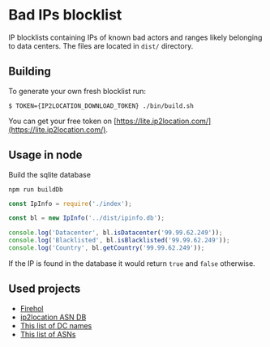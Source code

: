 # Bad IPs blocklist

IP blocklists containing IPs of known bad actors and ranges likely belonging to data centers.
The files are located in `dist/` directory.

## Building
To generate your own fresh blocklist run:
```shell script
$ TOKEN={IP2LOCATION_DOWNLOAD_TOKEN} ./bin/build.sh
```

You can get your free token on [https://lite.ip2location.com/](https://lite.ip2location.com/).  

## Usage in node

Build the sqlite database
```shell script
npm run buildDb
```


```javascript
const IpInfo = require('./index');

const bl = new IpInfo('../dist/ipinfo.db');

console.log('Datacenter', bl.isDatacenter('99.99.62.249'));
console.log('Blacklisted', bl.isBlacklisted('99.99.62.249'));
console.log('Country', bl.getCountry('99.99.62.249'));
```

If the IP is found in the database it would return `true` and `false` otherwise.

## Used projects

* [Firehol](https://github.com/firehol/blocklist-ipsets)
* [ip2location ASN DB](https://lite.ip2location.com/database/ip-asn)
* [This list of DC names](https://udger.com/resources/datacenter-list)
* [This list of ASNs](https://github.com/brianhama/bad-asn-list/blob/master/bad-asn-list.csv)
